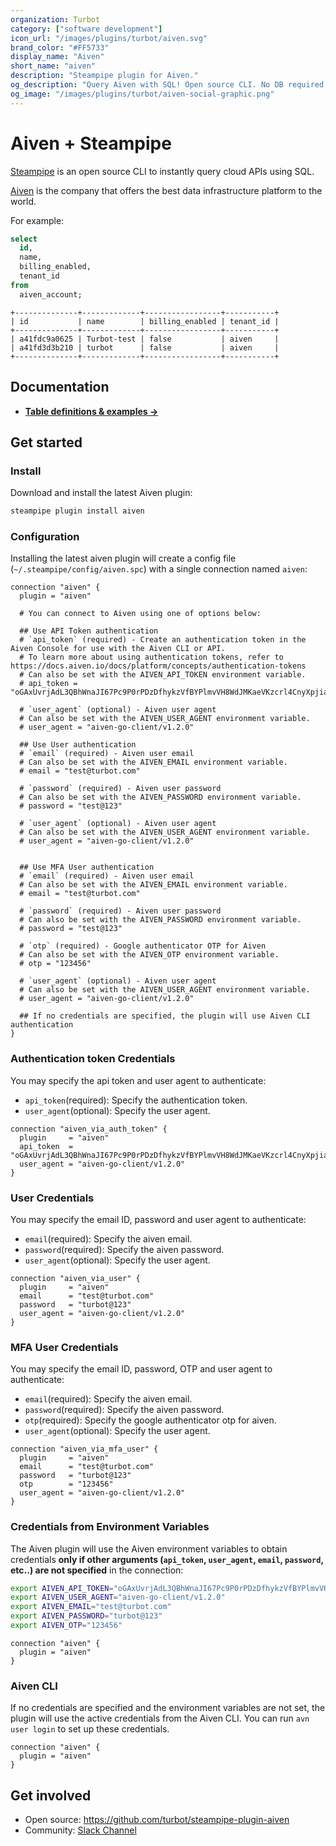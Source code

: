 ```yaml
---
organization: Turbot
category: ["software development"]
icon_url: "/images/plugins/turbot/aiven.svg"
brand_color: "#FF5733"
display_name: "Aiven"
short_name: "aiven"
description: "Steampipe plugin for Aiven."
og_description: "Query Aiven with SQL! Open source CLI. No DB required."
og_image: "/images/plugins/turbot/aiven-social-graphic.png"
---
```


# Aiven + Steampipe

[Steampipe](https://steampipe.io) is an open source CLI to instantly query cloud APIs using SQL.

[Aiven](https://aiven.io) is the company that offers the best data infrastructure platform to the world.

For example:

```sql
select
  id,
  name,
  billing_enabled,
  tenant_id
from
  aiven_account;
```

```
+--------------+-------------+-----------------+-----------+
| id           | name        | billing_enabled | tenant_id |
+--------------+-------------+-----------------+-----------+
| a41fdc9a0625 | Turbot-test | false           | aiven     |
| a41fd3d3b210 | turbot      | false           | aiven     |
+--------------+-------------+-----------------+-----------+
```

## Documentation

- **[Table definitions & examples →](/plugins/turbot/aiven/tables)**

## Get started

### Install

Download and install the latest Aiven plugin:

```bash
steampipe plugin install aiven
```

### Configuration

Installing the latest aiven plugin will create a config file (`~/.steampipe/config/aiven.spc`) with a single connection named `aiven`:

```hcl
connection "aiven" {
  plugin = "aiven"

  # You can connect to Aiven using one of options below:

  ## Use API Token authentication
  # `api_token` (required) - Create an authentication token in the Aiven Console for use with the Aiven CLI or API.
  # To learn more about using authentication tokens, refer to https://docs.aiven.io/docs/platform/concepts/authentication-tokens
  # Can also be set with the AIVEN_API_TOKEN environment variable.
  # api_token = "oGAxUvrjAdL3QBhWnaJI67Pc9P0rPDzDfhykzVfBYPlmvVH8WdJMKaeVKzcrl4CnyXpjiaKJCCNT+OkbpxfWdDNqwZPngS"

  # `user_agent` (optional) - Aiven user agent
  # Can also be set with the AIVEN_USER_AGENT environment variable.
  # user_agent = "aiven-go-client/v1.2.0"

  ## Use User authentication
  # `email` (required) - Aiven user email
  # Can also be set with the AIVEN_EMAIL environment variable.
  # email = "test@turbot.com"

  # `password` (required) - Aiven user password
  # Can also be set with the AIVEN_PASSWORD environment variable.
  # password = "test@123"

  # `user_agent` (optional) - Aiven user agent
  # Can also be set with the AIVEN_USER_AGENT environment variable.
  # user_agent = "aiven-go-client/v1.2.0"


  ## Use MFA User authentication
  # `email` (required) - Aiven user email
  # Can also be set with the AIVEN_EMAIL environment variable.
  # email = "test@turbot.com"

  # `password` (required) - Aiven user password
  # Can also be set with the AIVEN_PASSWORD environment variable.
  # password = "test@123"

  # `otp` (required) - Google authenticator OTP for Aiven
  # Can also be set with the AIVEN_OTP environment variable.
  # otp = "123456"

  # `user_agent` (optional) - Aiven user agent
  # Can also be set with the AIVEN_USER_AGENT environment variable.
  # user_agent = "aiven-go-client/v1.2.0"

  ## If no credentials are specified, the plugin will use Aiven CLI authentication
}
```

### Authentication token Credentials

You may specify the api token and user agent to authenticate:

- `api_token`(required): Specify the authentication token.
- `user_agent`(optional): Specify the user agent.

```hcl
connection "aiven_via_auth_token" {
  plugin     = "aiven"
  api_token  = "oGAxUvrjAdL3QBhWnaJI67Pc9P0rPDzDfhykzVfBYPlmvVH8WdJMKaeVKzcrl4CnyXpjiaKJCCNT+OkbpxfWdDNqwZPngS"
  user_agent = "aiven-go-client/v1.2.0"
}
```

### User Credentials

You may specify the email ID, password and user agent to authenticate:

- `email`(required): Specify the aiven email.
- `password`(required): Specify the aiven password.
- `user_agent`(optional): Specify the user agent.

```hcl
connection "aiven_via_user" {
  plugin     = "aiven"
  email      = "test@turbot.com"
  password   = "turbot@123"
  user_agent = "aiven-go-client/v1.2.0"
}
```

### MFA User Credentials

You may specify the email ID, password, OTP and user agent to authenticate:

- `email`(required): Specify the aiven email.
- `password`(required): Specify the aiven password.
- `otp`(required): Specify the google authenticator otp for aiven.
- `user_agent`(optional): Specify the user agent.

```hcl
connection "aiven_via_mfa_user" {
  plugin     = "aiven"
  email      = "test@turbot.com"
  password   = "turbot@123"
  otp        = "123456"
  user_agent = "aiven-go-client/v1.2.0"
}
```

### Credentials from Environment Variables

The Aiven plugin will use the Aiven environment variables to obtain credentials **only if other arguments (`api_token`, `user_agent`, `email`, `password`, etc..) are not specified** in the connection:

```sh
export AIVEN_API_TOKEN="oGAxUvrjAdL3QBhWnaJI67Pc9P0rPDzDfhykzVfBYPlmvVH8WdJMKaeVKzcrl4Cny"
export AIVEN_USER_AGENT="aiven-go-client/v1.2.0"
export AIVEN_EMAIL="test@turbot.com"
export AIVEN_PASSWORD="turbot@123"
export AIVEN_OTP="123456"
```

```hcl
connection "aiven" {
  plugin = "aiven"
}
```

### Aiven CLI

If no credentials are specified and the environment variables are not set, the plugin will use the active credentials from the Aiven CLI. You can run `avn user login` to set up these credentials.

```hcl
connection "aiven" {
  plugin = "aiven"
}
```

## Get involved

- Open source: https://github.com/turbot/steampipe-plugin-aiven
- Community: [Slack Channel](https://steampipe.io/community/join)
